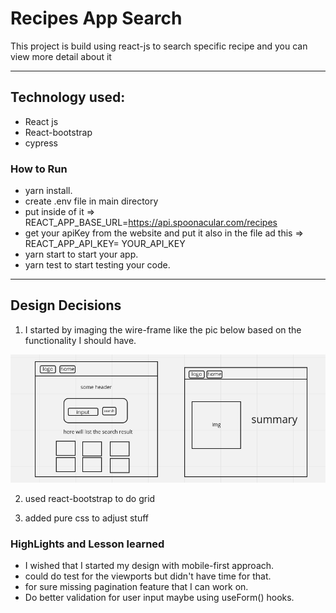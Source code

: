 # Recipes App Search

This project is build using react-js to search specific recipe and you can view more detail about it

---

## Technology used:

- React js
- React-bootstrap
- cypress

### How to Run

- yarn install.
- create .env file in main directory
- put inside of it => REACT_APP_BASE_URL=https://api.spoonacular.com/recipes
- get your apiKey from the website and put it also in the file ad this => REACT_APP_API_KEY= YOUR_API_KEY
- yarn start to start your app.
- yarn test to start testing your code.

---

## Design Decisions

1. I started by imaging the wire-frame like the pic below based on the functionality I should have.

![wireframe picture](./src/Assets/Images/wireframe.png)

2. used react-bootstrap to do grid

3. added pure css to adjust stuff


### HighLights and Lesson learned

- I wished that I started my design with mobile-first approach.
- could do test for the viewports but didn't have time for that.
- for sure missing pagination feature that I can work on.
- Do better validation for user input maybe using useForm() hooks.




